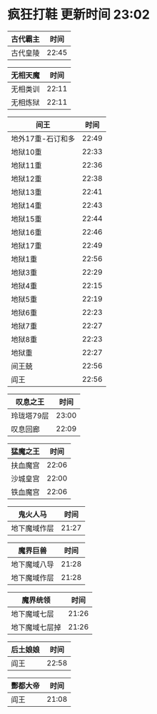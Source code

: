 # 疯狂打鞋 更新时间 23:02

| 古代霸主   | 时间    |
|--------|-------|
| 古代皇陵 | 22:45 |

| 无相天魔   | 时间    |
|--------|-------|
| 无相类训 | 22:11 |
| 无相炼狱 | 22:11 |

| 间王   | 时间    |
|--------|-------|
| 地外17重-石订和多 | 22:49 |
| 地狱10重 | 22:33 |
| 地狱11重 | 22:36 |
| 地狱12重 | 22:38 |
| 地狱13重 | 22:41 |
| 地狱14重 | 22:43 |
| 地狱15重 | 22:44 |
| 地狱16重 | 22:46 |
| 地狱17重 | 22:49 |
| 地狱1重 | 22:56 |
| 地狱3重 | 22:29 |
| 地狱4重 | 22:15 |
| 地狱5重 | 22:19 |
| 地狱6重 | 22:23 |
| 地狱7重 | 22:27 |
| 地狱8重 | 22:23 |
| 地狱重 | 22:27 |
| 间王兢 | 22:56 |
| 阎王 | 22:56 |

| 叹息之王   | 时间    |
|--------|-------|
| 玲珑塔79层 | 23:00 |
| 叹息回廊 | 22:09 |

| 猛魔之王   | 时间    |
|--------|-------|
| 扶血魔宫 | 22:06 |
| 沙城皇宫 | 22:00 |
| 铁血魔宫 | 22:06 |

| 鬼火人马   | 时间    |
|--------|-------|
| 地下魔域作层 | 21:27 |

| 魔界巨兽   | 时间    |
|--------|-------|
| 地下魔域八导 | 21:28 |
| 地下魔域作层 | 21:28 |

| 魔界统领   | 时间    |
|--------|-------|
| 地下魔域七层 | 21:26 |
| 地下魔域七层掉 | 21:26 |

| 后土娘娘   | 时间    |
|--------|-------|
| 阎王 | 22:58 |

| 酆都大帝   | 时间    |
|--------|-------|
| 阎王 | 21:08 |